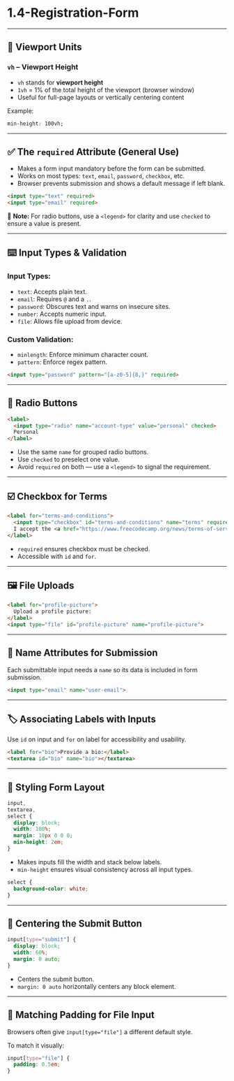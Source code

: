 
# 1.4-Registration-Form

---

## 📐 Viewport Units

### `vh` – Viewport Height
- `vh` stands for **viewport height**
- `1vh` = 1% of the total height of the viewport (browser window)
- Useful for full-page layouts or vertically centering content

Example:
```css
min-height: 100vh;
```

---

## ✅ The `required` Attribute (General Use)

- Makes a form input mandatory before the form can be submitted.
- Works on most types: `text`, `email`, `password`, `checkbox`, etc.
- Browser prevents submission and shows a default message if left blank.

```html
<input type="text" required>
<input type="email" required>
```

📝 **Note:** For radio buttons, use a `<legend>` for clarity and use `checked` to ensure a value is present.

---

## ⌨️ Input Types & Validation

### Input Types:
- `text`: Accepts plain text.
- `email`: Requires `@` and a `.`.
- `password`: Obscures text and warns on insecure sites.
- `number`: Accepts numeric input.
- `file`: Allows file upload from device.

### Custom Validation:
- `minlength`: Enforce minimum character count.
- `pattern`: Enforce regex pattern.

```html
<input type="password" pattern="[a-z0-5]{8,}" required>
```

---

## 🔘 Radio Buttons

```html
<label>
  <input type="radio" name="account-type" value="personal" checked>
  Personal
</label>
```

- Use the same `name` for grouped radio buttons.
- Use `checked` to preselect one value.
- Avoid `required` on both — use a `<legend>` to signal the requirement.

---

## ☑️ Checkbox for Terms

```html
<label for="terms-and-conditions">
  <input type="checkbox" id="terms-and-conditions" name="terms" required>
  I accept the <a href="https://www.freecodecamp.org/news/terms-of-service/" target="_blank">terms and conditions</a>
</label>
```

- `required` ensures checkbox must be checked.
- Accessible with `id` and `for`.

---

## 🖼️ File Uploads

```html
<label for="profile-picture">
  Upload a profile picture:
</label>
<input type="file" id="profile-picture" name="profile-picture">
```

---

## 🧾 Name Attributes for Submission

Each submittable input needs a `name` so its data is included in form submission.

```html
<input type="email" name="user-email">
```

---

## 🏷️ Associating Labels with Inputs

Use `id` on input and `for` on label for accessibility and usability.

```html
<label for="bio">Provide a bio:</label>
<textarea id="bio" name="bio"></textarea>
```

---

## 📏 Styling Form Layout

```css
input,
textarea,
select {
  display: block;
  width: 100%;
  margin: 10px 0 0 0;
  min-height: 2em;
}
```

- Makes inputs fill the width and stack below labels.
- `min-height` ensures visual consistency across all input types.

```css
select {
  background-color: white;
}
```

---

## 🎯 Centering the Submit Button

```css
input[type="submit"] {
  display: block;
  width: 60%;
  margin: 0 auto;
}
```

- Centers the submit button.
- `margin: 0 auto` horizontally centers any block element.

---

## 🎨 Matching Padding for File Input

Browsers often give `input[type="file"]` a different default style.

To match it visually:

```css
input[type="file"] {
  padding: 0.5em;
}
```
